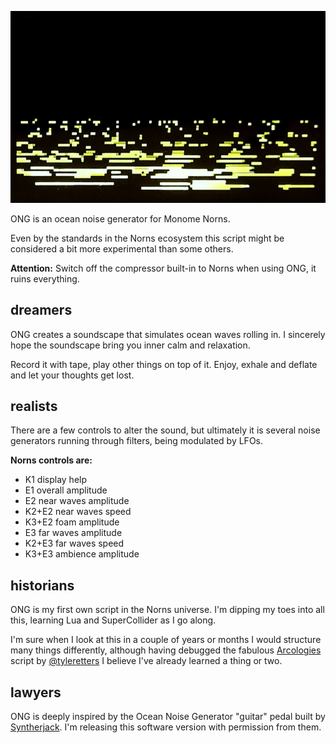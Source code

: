 ![ONG screen](ong-screen.jpg)

ONG is an ocean noise generator for Monome Norns.

Even by the standards in the Norns ecosystem this script might be considered a bit more experimental than some others.

**Attention:** Switch off the compressor built-in to Norns when using ONG, it ruins everything.

## dreamers

ONG creates a soundscape that simulates ocean waves rolling in. I sincerely hope the soundscape bring you inner calm and relaxation.

Record it with tape, play other things on top of it. Enjoy, exhale and deflate and let your thoughts get lost.

## realists
There are a few controls to alter the sound, but ultimately it is several noise generators running through filters, being modulated by LFOs.

**Norns controls are:**

* K1 display help
* E1 overall amplitude
* E2 near waves amplitude
* K2+E2 near waves speed
* K3+E2 foam amplitude
* E3 far waves amplitude
* K2+E3 far waves speed
* K3+E3 ambience amplitude

## historians
ONG is my first own script in the Norns universe. I'm dipping my toes into all this, learning Lua and SuperCollider as I go along.

I'm sure when I look at this in a couple of years or months I would structure many things differently, although having debugged the fabulous [Arcologies](https://github.com/northern-information/arcologies) script by [@tyleretters](https://www.instagram.com/tyleretters/) I believe I've already learned a thing or two.

## lawyers
ONG is deeply inspired by the Ocean Noise Generator "guitar" pedal built by [Syntherjack](https://syntherjack.net/ocean-noise-generator/). I'm releasing this software version with permission from them.
